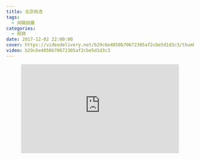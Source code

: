 ```yaml
---
title: 北京拆违
tags:
  - 间隔拍摄
categories:
  - 视频
date: 2017-12-02 22:00:00
cover: https://videodelivery.net/b29c6e4050b70672305af2cbe5d1d3c3/thumbnails/thumbnail.jpg
video: b29c6e4050b70672305af2cbe5d1d3c3
---
```


<figure>
  <div style="position: relative; padding-top: 56.25%;"><iframe src="https://iframe.videodelivery.net/b29c6e4050b70672305af2cbe5d1d3c3?preload=true&poster=https%3A%2F%2Fvideodelivery.net%2Fb29c6e4050b70672305af2cbe5d1d3c3%2Fthumbnails%2Fthumbnail.jpg%3Ftime%3D%26height%3D600" style="border: none; position: absolute; top: 0; left: 0; height: 100%; width: 100%;" allow="accelerometer; gyroscope; autoplay; encrypted-media; picture-in-picture;" allowfullscreen="true"></iframe></div>
</figure>
